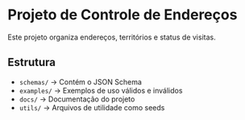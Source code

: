 # Projeto de Controle de Endereços

Este projeto organiza endereços, territórios e status de visitas.

## Estrutura
- `schemas/` → Contém o JSON Schema
- `examples/` → Exemplos de uso válidos e inválidos
- `docs/` → Documentação do projeto
- `utils/` → Arquivos de utilidade como seeds

